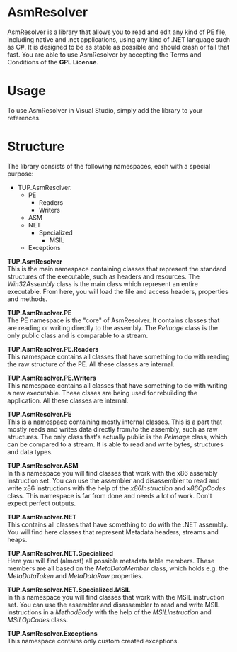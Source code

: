AsmResolver
===========

AsmResolver is a library that allows you to read and edit any kind of PE file, including native and .net applications, using any kind of .NET language such as C#. It is designed to be as stable as possible and should crash or fail that fast. You are able to use AsmResolver by accepting the Terms and Conditions of the **GPL License**.

Usage
=====

To use AsmResolver in Visual Studio, simply add the library to your references.

Structure
=========

The library consists of the following namespaces, each with a special purpose:

* TUP.AsmResolver. 
  * PE
     * Readers
	 * Writers
  * ASM
  * NET
     * Specialized
         * MSIL
  * Exceptions


**TUP.AsmResolver**  
This is the main namespace containing classes that represent the standard structures of the executable, such as headers and resources. The *Win32Assembly* class is the main class which represent an entire executable. From here, you will load the file and access headers, properties and methods.

**TUP.AsmResolver.PE**  
The PE namespace is the "core" of AsmResolver. It contains classes that are reading or writing directly to the assembly. The *PeImage* class is the only public class and is comparable to a stream. 

**TUP.AsmResolver.PE.Readers**  
This namespace contains all classes that have something to do with reading the raw structure of the PE. All these classes are internal.

**TUP.AsmResolver.PE.Writers**  
This namespace contains all classes that have something to do with writing a new executable. These clsses are being used for rebuilding the application. All these classes are internal.

**TUP.AsmResolver.PE**  
This is a namespace containing mostly internal classes. This is a part that mostly reads and writes data directly from/to the assembly, such as raw structures. The only class that's actually public is the *PeImage* class, which can be compared to a stream. It is able to read and write bytes, structures and data types.

**TUP.AsmResolver.ASM**  
In this namespace you will find classes that work with the x86 assembly instruction set. You can use the assembler and disassembler to read and write x86 instructions with the help of the *x86Instruction* and *x86OpCodes* class. This namespace is far from done and needs a lot of work. Don't expect perfect outputs.

**TUP.AsmResolver.NET**  
This contains all classes that have something to do with the .NET assembly. You will find here classes that represent Metadata headers, streams and heaps.

**TUP.AsmResolver.NET.Specialized**  
Here you will find (almost) all possible metadata table members. These members are all based on the *MetaDataMember* class, which holds e.g. the *MetaDataToken* and *MetaDataRow* properties.

**TUP.AsmResolver.NET.Specialized.MSIL**  
In this namespace you will find classes that work with the MSIL instruction set. You can use the assembler and disassembler to read and write MSIL instructions in a *MethodBody* with the help of the *MSILInstruction* and *MSILOpCodes* class.

**TUP.AsmResolver.Exceptions**  
This namespace contains only custom created exceptions.